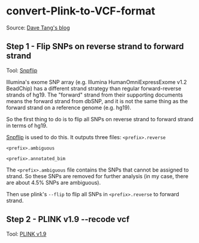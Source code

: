 # convert-Plink-to-VCF-format

Source: [Dave Tang's blog](https://davetang.org/muse/2015/08/19/converting-ped-into-vcf/)

## Step 1 - Flip SNPs on reverse strand to forward strand
Tool: [Snpflip](https://github.com/biocore-ntnu/snpflip)

Illumina's exome SNP array (e.g. Illumina HumanOmniExpressExome v1.2 BeadChip) has a different strand strategy than regular forward-reverse strands of hg19. The "forward" strand from their supporting documents means the forward strand from dbSNP, and it is not the same thing as the forward strand on a reference genome (e.g. hg19).

So the first thing to do is to flip all SNPs on reverse strand to forward strand in terms of hg19.

[Snpflip](https://github.com/biocore-ntnu/snpflip) is used to do this.
It outputs three files:
`<prefix>.reverse` 

`<prefix>.ambiguous` 

`<prefix>.annotated_bim` 


The `<prefix>.ambiguous` file contains the SNPs that cannot be assigned to strand. So these SNPs are removed for further analysis (in my case, there are about 4.5% SNPs are ambiguous).

Then use plink's `--flip` to flip all SNPs in `<prefix>.reverse` to forward strand.

## Step 2 - PLINK v1.9 --recode vcf
Tool: [PLINK v1.9](https://www.cog-genomics.org/plink2)




